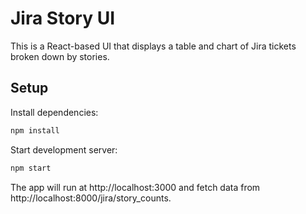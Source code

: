# Jira Story UI

This is a React-based UI that displays a table and chart of Jira tickets broken down by stories.

## Setup

Install dependencies:

```bash
npm install
```

Start development server:

```bash
npm start
```

The app will run at http://localhost:3000 and fetch data from http://localhost:8000/jira/story_counts.
